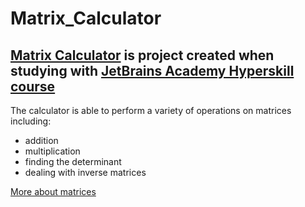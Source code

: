 # Matrix_Calculator
## [Matrix Calculator][1] is project created when studying with [JetBrains Academy Hyperskill course][2]

The calculator is able to perform a variety of operations on matrices including:
* addition
* multiplication
* finding the determinant
* dealing with inverse matrices

[More about matrices](https://en.wikipedia.org/wiki/Matrix_(mathematics))

[1]: matrix_calculator.py
[2]: https://hyperskill.org

